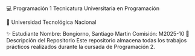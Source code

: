 💻 Programación 1
Tecnicatura Universitaria en Programación

📍 Universidad Tecnológica Nacional

✨ Estudiante
Nombre: Bongiorno, Santiago Martin
Comisión: M2025-10
📂 Descripción del Repositorio
Este repositorio almacena todas los trabajos prácticos realizados durante la cursada de Programación 2.
